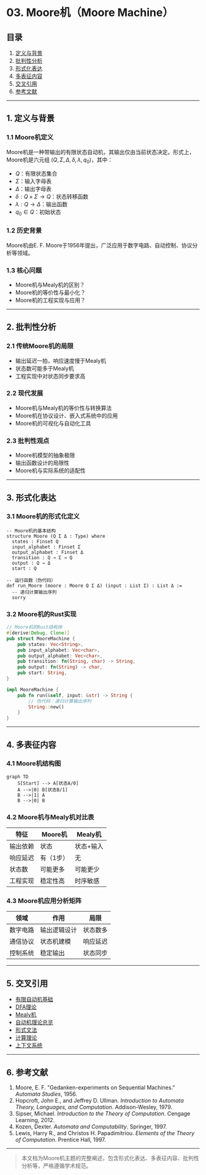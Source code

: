 # 03. Moore机（Moore Machine）

## 目录

1. [定义与背景](#1-定义与背景)
2. [批判性分析](#2-批判性分析)
3. [形式化表达](#3-形式化表达)
4. [多表征内容](#4-多表征内容)
5. [交叉引用](#5-交叉引用)
6. [参考文献](#6-参考文献)

---

## 1. 定义与背景

### 1.1 Moore机定义

Moore机是一种带输出的有限状态自动机，其输出仅由当前状态决定。形式上，Moore机是六元组 $(Q, \Sigma, \Delta, \delta, \lambda, q_0)$，其中：
- $Q$：有限状态集合
- $\Sigma$：输入字母表
- $\Delta$：输出字母表
- $\delta: Q \times \Sigma \to Q$：状态转移函数
- $\lambda: Q \to \Delta$：输出函数
- $q_0 \in Q$：初始状态

### 1.2 历史背景

Moore机由E. F. Moore于1956年提出，广泛应用于数字电路、自动控制、协议分析等领域。

### 1.3 核心问题

- Moore机与Mealy机的区别？
- Moore机的等价性与最小化？
- Moore机的工程实现与应用？

---

## 2. 批判性分析

### 2.1 传统Moore机的局限

- 输出延迟一拍，响应速度慢于Mealy机
- 状态数可能多于Mealy机
- 工程实现中对状态同步要求高

### 2.2 现代发展

- Moore机与Mealy机的等价性与转换算法
- Moore机在协议设计、嵌入式系统中的应用
- Moore机的可视化与自动化工具

### 2.3 批判性观点

- Moore机模型的抽象极限
- 输出函数设计的局限性
- Moore机与实际系统的适配性

---

## 3. 形式化表达

### 3.1 Moore机的形式化定义

```lean
-- Moore机的基本结构
structure Moore (Q Σ Δ : Type) where
  states : Finset Q
  input_alphabet : Finset Σ
  output_alphabet : Finset Δ
  transition : Q → Σ → Q
  output : Q → Δ
  start : Q

-- 运行函数（伪代码）
def run_Moore (moore : Moore Q Σ Δ) (input : List Σ) : List Δ :=
  -- 递归计算输出序列
  sorry
```

### 3.2 Moore机的Rust实现

```rust
// Moore机的Rust结构体
#[derive(Debug, Clone)]
pub struct MooreMachine {
    pub states: Vec<String>,
    pub input_alphabet: Vec<char>,
    pub output_alphabet: Vec<char>,
    pub transition: fn(String, char) -> String,
    pub output: fn(String) -> char,
    pub start: String,
}

impl MooreMachine {
    pub fn run(&self, input: &str) -> String {
        // 伪代码：递归计算输出序列
        String::new()
    }
}
```

---

## 4. 多表征内容

### 4.1 Moore机结构图

```mermaid
graph TD
    S[Start] --> A[状态A/0]
    A -->|0| B[状态B/1]
    B -->|1| A
    B -->|0| B
```

### 4.2 Moore机与Mealy机对比表

| 特征 | Moore机 | Mealy机 |
|------|---------|---------|
| 输出依赖 | 状态 | 状态+输入 |
| 响应延迟 | 有（1步） | 无 |
| 状态数 | 可能更多 | 可能更少 |
| 工程实现 | 稳定性高 | 时序敏感 |

### 4.3 Moore机应用分析矩阵

| 领域 | 作用 | 局限 |
|------|------|------|
| 数字电路 | 输出逻辑设计 | 状态数多 |
| 通信协议 | 状态机建模 | 响应延迟 |
| 控制系统 | 稳定输出 | 状态同步 |

---

## 5. 交叉引用

- [有限自动机基础](./01_Finite_Automata_Basics.md)
- [DFA理论](./01_DFA_Theory.md)
- [Mealy机](./02_Mealy_Machine.md)
- [自动机理论总览](../README.md)
- [形式文法](../../03.2_Formal_Grammars.md)
- [计算理论](../../03.6_Computation_Theory/README.md)
- [上下文系统](../../../12_Context_System/README.md)

---

## 6. 参考文献

1. Moore, E. F. "Gedanken-experiments on Sequential Machines." *Automata Studies*, 1956.
2. Hopcroft, John E., and Jeffrey D. Ullman. *Introduction to Automata Theory, Languages, and Computation*. Addison-Wesley, 1979.
3. Sipser, Michael. *Introduction to the Theory of Computation*. Cengage Learning, 2012.
4. Kozen, Dexter. *Automata and Computability*. Springer, 1997.
5. Lewis, Harry R., and Christos H. Papadimitriou. *Elements of the Theory of Computation*. Prentice Hall, 1997.

---

> 本文档为Moore机主题的完整阐述，包含形式化表达、多表征内容、批判性分析等，严格遵循学术规范。 